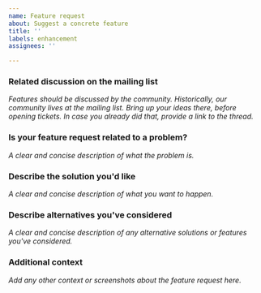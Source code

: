 ```yaml
---
name: Feature request
about: Suggest a concrete feature
title: ''
labels: enhancement
assignees: ''

---
```


<!-- DO NOT SUBMIT SUPPORT REQUESTS OR "HOW TO" QUESTIONS HERE!
Else it might be closed without further notice.

If you have a question look into our wiki
( https://github.com/FluidSynth/fluidsynth/wiki )
or the developer resources
( http://www.fluidsynth.org/api/ )

If you still have a question, need support or want to discuss ideas, contact our mailing list
https://lists.nongnu.org/mailman/listinfo/fluid-dev

or start a GitHub Discussion:
https://github.com/FluidSynth/fluidsynth/discussions

Below is a form that shall help getting relevant information for features together.
Feel free to edit or remove inapplicable/unneeded parts.
-->

### Related discussion on the mailing list
_Features should be discussed by the community. Historically, our community lives at the mailing list. Bring up your ideas there, before opening tickets. In case you already did that, provide a link to the thread._

### Is your feature request related to a problem?
_A clear and concise description of what the problem is._

### Describe the solution you'd like
_A clear and concise description of what you want to happen._

### Describe alternatives you've considered
_A clear and concise description of any alternative solutions or features you've considered._

### Additional context
_Add any other context or screenshots about the feature request here._
